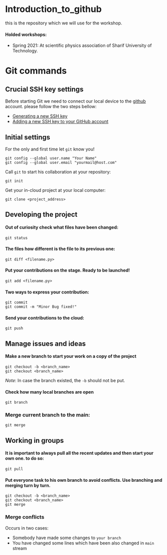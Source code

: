 # Introduction_to_github
this is the repository which we will use for the workshop.

#### Holded workshops:

- Spring 2021: At scientific physics association of Sharif University of Technology. 

# Git commands

## Crucial SSH key settings

Before starting Git we need to connect our local device to the [github](https://https://github.com/) account. please follow the two steps bellow:

- [Generating a new SSH key](https://docs.github.com/en/github/authenticating-to-github/generating-a-new-ssh-key-and-adding-it-to-the-ssh-agent)
- [Adding a new SSH key to your GitHub account](https://docs.github.com/en/github/authenticating-to-github/adding-a-new-ssh-key-to-your-github-account)

## Initial settings

For the only and first time let `git` know you!
```
git config --global user.name "Your Name"
git config --global user.email "yourmail@host.com"
```
Call `git` to start his collaboration at your repository:
```
git init
```
Get your in-cloud project at your local computer:
```
git clone <project_address>
```

## Developing the project
#### Out of curiosity check what files have been changed:
```
git status
```
#### The files how different is the file to its previous one:
```
git diff <filename.py>
```
#### Put your contributions on the stage. Ready to be launched!
```
git add <filename.py>
```

#### Two ways to express your contribution:
```
git commit
git commit -m "Minor Bug fixed!"
```
#### Send your contributions to the cloud:
```
git push
```

## Manage issues and ideas

#### Make a new branch to start your work on a copy of the project
```
git checkout -b <branch_name>
git checkout <branch_name>
```
*Note*: In case the branch existed, the `-b` should not be put.

#### Check how many local branches are open
```
git branch
```

### Merge current branch to the main:
```
git merge
```
## Working in groups
#### It is important to always pull all the recent updates and then start your own one. to do so:
```
git pull
```
#### Put everyone task to his own branch to avoid conflicts. Use branching and merging turn by turn.
```
git checkout -b <branch_name>
git checkout <branch_name>
git merge
```
### Merge conflicts
Occurs in two cases:
- Somebody have made some changes to `your branch`
- You have changed some lines which have been also changed in `main` stream
